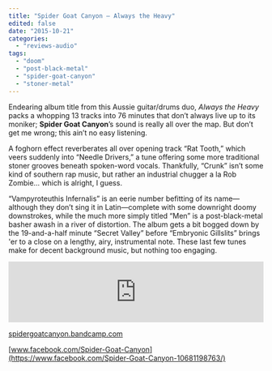 ```yaml
---
title: "Spider Goat Canyon – Always the Heavy"
edited: false
date: "2015-10-21"
categories:
  - "reviews-audio"
tags:
  - "doom"
  - "post-black-metal"
  - "spider-goat-canyon"
  - "stoner-metal"
---
```


Endearing album title from this Aussie guitar/drums duo, _Always the Heavy_ packs a whopping 13 tracks into 76 minutes that don’t always live up to its moniker; **Spider Goat Canyon**’s sound is really all over the map. But don’t get me wrong; this ain’t no easy listening.

A foghorn effect reverberates all over opening track “Rat Tooth,” which veers suddenly into “Needle Drivers,” a tune offering some more traditional stoner grooves beneath spoken-word vocals. Thankfully, “Crunk” isn’t some kind of southern rap music, but rather an industrial chugger a la Rob Zombie… which is alright, I guess.

“Vampyroteuthis Infernalis” is an eerie number befitting of its name—although they don’t sing it in Latin—complete with some downright doomy downstrokes, while the much more simply titled “Men” is a post-black-metal basher awash in a river of distortion. The album gets a bit bogged down by the 19-and-a-half minute “Secret Valley” before “Embryonic Gillslits” brings 'er to a close on a lengthy, airy, instrumental note. These last few tunes make for decent background music, but nothing too engaging.

<iframe style="border: 0; width: 100%; height: 120px;" src="https://bandcamp.com/EmbeddedPlayer/album=1286205623/size=large/bgcol=ffffff/linkcol=0687f5/tracklist=false/artwork=small/transparent=true/" width="300" height="150" seamless=""><a href="http://spidergoatcanyon.bandcamp.com/album/always-the-heavy">Always The Heavy by Spider Goat Canyon</a></iframe>

[spidergoatcanyon.bandcamp.com](https://spidergoatcanyon.bandcamp.com)

[www.facebook.com/Spider-Goat-Canyon](https://www.facebook.com/Spider-Goat-Canyon-10681198763/)
